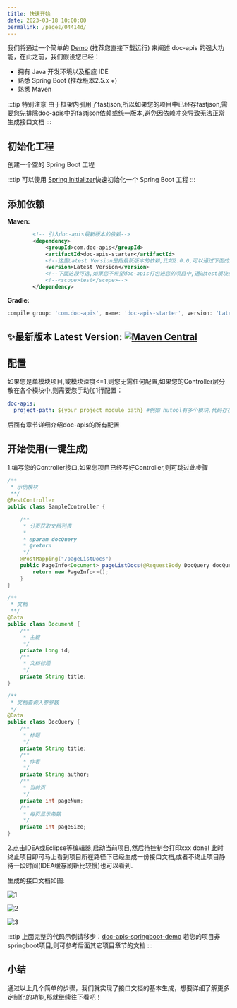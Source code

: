 ```yaml
---
title: 快速开始
date: 2023-03-18 10:00:00
permalink: /pages/04414d/
---
```


我们将通过一个简单的 [Demo](https://gitee.com/easy-es/doc-apis-springboot-demo) (推荐您直接下载运行) 来阐述 doc-apis 的强大功能，在此之前，我们假设您已经：

- 拥有 Java 开发环境以及相应 IDE
- 熟悉 Spring Boot (推荐版本2.5.x +)
- 熟悉 Maven

:::tip 特别注意
由于框架内引用了fastjson,所以如果您的项目中已经存fastjson,需要您先排除doc-apis中的fastjson依赖或统一版本,避免因依赖冲突导致无法正常生成接口文档
:::

## 初始化工程

创建一个空的 Spring Boot 工程

:::tip
可以使用 [Spring Initializer](https://start.spring.io/)快速初始化一个 Spring Boot 工程
:::

## 添加依赖

**Maven:**

```xml
        <!-- 引入doc-apis最新版本的依赖-->
        <dependency>
            <groupId>com.doc-apis</groupId>
            <artifactId>doc-apis-starter</artifactId>
            <!--这里Latest Version是指最新版本的依赖,比如2.0.0,可以通过下面的图片获取-->
            <version>Latest Version</version>
            <!--下面这段可选,如果您不希望doc-apis打包进您的项目中,通过test模块启动项目自动生成接口文档也是可以的-->
            <!--<scope>test</scope>-->
        </dependency>
```

**Gradle:**

```groovy
compile group: 'com.doc-apis', name: 'doc-apis-starter', version: 'Latest Version'
```

## ✨最新版本 Latest Version: [![Maven Central](https://img.shields.io/github/v/release/xpc1024/doc-apis?include_prereleases&logo=xpc&style=plastic)](https://search.maven.org/search?q=g:com.doc-apis)

## 配置

如果您是单模块项目,或模块深度<=1,则您无需任何配置,如果您的Controller层分散在各个模块中,则需要您手动加1行配置：
```yaml
doc-apis:
  project-path: ${your project module path} #例如 hutool有多个模块,代码存在E盘,但仅aop模块需要生成文档,则配置到具体模块 E:\hutool\hutool-aop 如有多个模块,用逗号隔开即可
```
后面有章节详细介绍doc-apis的所有配置


## 开始使用(一键生成)

1.编写您的Controller接口,如果您项目已经写好Controller,则可跳过此步骤

```java
/**
 * 示例模块
 **/
@RestController
public class SampleController {

    /**
     * 分页获取文档列表
     *
     * @param docQuery
     * @return
     */
    @PostMapping("/pageListDocs")
    public PageInfo<Document> pageListDocs(@RequestBody DocQuery docQuery) {
        return new PageInfo<>();
    }
}

/**
 * 文档
 **/
@Data
public class Document {
    /**
     * 主键
     */
    private Long id;
    /**
     * 文档标题
     */
    private String title;
}

/**
 * 文档查询入参参数
 */
@Data
public class DocQuery {
    /**
     * 标题
     */
    private String title;
    /**
     * 作者
     */
    private String author;
    /**
     * 当前页
     */
    private int pageNum;
    /**
     * 每页显示条数
     */
    private int pageSize;
}

```

2.点击IDEA或Eclipse等编辑器,启动当前项目,然后待控制台打印xxx done! 此时终止项目即可马上看到项目所在路径下已经生成一份接口文档,或者不终止项目静待一段时间(IDEA缓存刷新比较慢)也可以看到.

生成的接口文档如图:

![1](https://iknow.hs.net/137a4503-58e8-4c0c-a26e-a74cb7698707.png)
<br/>

![2](https://iknow.hs.net/b55a8fc4-7cf8-4754-b19f-3b2a216d168a.png)
<br/>

![3](https://iknow.hs.net/b798375f-3d50-4367-920d-53d0e398deca.png)


:::tip
上面完整的代码示例请移步：[doc-apis-springboot-demo](https://gitee.com/easy-es/doc-apis-springboot-demo)
若您的项目非springboot项目,则可参考后面其它项目章节的文档
:::

## 小结

通过以上几个简单的步骤，我们就实现了接口文档的基本生成，想要详细了解更多定制化的功能,那就继续往下看吧！
